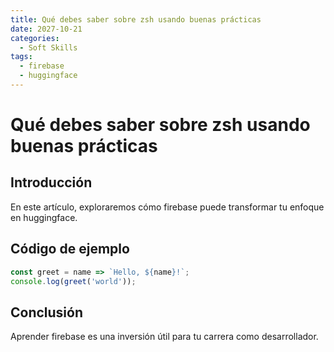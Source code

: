 ```yaml
---
title: Qué debes saber sobre zsh usando buenas prácticas
date: 2027-10-21
categories:
  - Soft Skills
tags:
  - firebase
  - huggingface
---
```


# Qué debes saber sobre zsh usando buenas prácticas

## Introducción

En este artículo, exploraremos cómo firebase puede transformar tu enfoque en huggingface.

## Código de ejemplo

```javascript
const greet = name => `Hello, ${name}!`;
console.log(greet('world'));
```

## Conclusión

Aprender firebase es una inversión útil para tu carrera como desarrollador.
